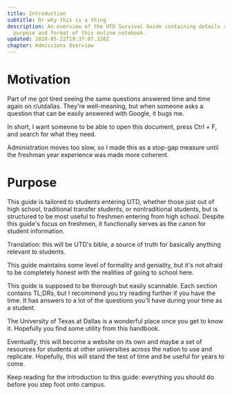 ```yaml
---
title: Introduction
subtitle: Or why this is a thing
description: An overview of the UTD Survival Guide containing details about the
  purpose and format of this online notebook.
updated: 2020-05-22T19:37:07.326Z
chapter: Admissions Overview
---
```

# Motivation
Part of me got tired seeing the same questions answered time and time again on r/utdallas. They're well-meaning, but when someone asks a question that can be easily answered with Google, it bugs me.

In short, I want someone to be able to open this document, press Ctrl + F, and search for what they need.

Administration moves too slow, so I made this as a stop-gap measure until the freshman year experience was made more coherent.

# Purpose
This guide is tailored to students entering UTD, whether those just out of high school, traditional transfer students, or nontraditional students, but is structured to be most useful to freshmen entering from high school. Despite this guide's focus on freshmen, it functionally serves as the canon for student information.

Translation: this will be UTD's bible, a source of truth for basically anything relevant to students.

This guide maintains some level of formality and geniality, but it's not afraid to be completely honest with the realities of going to school here.

This guide is supposed to be thorough but easily scannable. Each section contains TL;DRs, but I recommend you try reading further if you have the time. It has answers to a lot of the questions you'll have during your time as a student.

The University of Texas at Dallas is a wonderful place once you get to know it. Hopefully you find some utility from this handbook.

Eventually, this will become a website on its own and maybe a set of resources for students at other universities across the nation to use and replicate. Hopefully, this will stand the test of time and be useful for years to come.

Keep reading for the introduction to this guide: everything you should do before you step foot onto campus.
